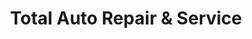 ---
title: "Total Auto Repair & Service"
url: /brevard/total-auto-repair-und-service/
shop: Autowerkstatt
---
